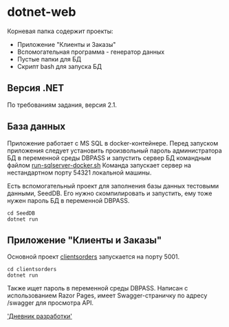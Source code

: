 # dotnet-web

Корневая папка содержит проекты: 
* Приложение "Клиенты и Заказы"
* Вспомогательная программа - генератор данных
* Пустые папки для БД
* Скрипт bash для запуска БД

## Версия .NET

По требованиям задания, версия 2.1.

## База данных

Приложение работает с MS SQL в docker-контейнере. Перед запуском приложения 
следует установить произвольный пароль администратора БД в переменной среды DBPASS 
и запустить сервер БД командным файлом [run-sqlserver-docker.sh](./run-sqlserver-docker.sh)
Команда запускает сервер на нестандартном порту 54321 локальной машины. 

Есть вспомогательный проект для заполнения базы данных тестовыми данными,
SeedDB. Его нужно скомпилировать и запустить, ему тоже нужен пароль БД 
в переменной DBPASS.

    cd SeedDB
    dotnet run

## Приложение "Клиенты и Заказы"

Основной проект [clientsorders](./clientsorders) запускается на порту 5001.

    cd clientsorders
    dotnet run

Также ищет пароль в переменной среды DBPASS.
Написан с использованием Razor Pages, имеет Swagger-страничку по адресу
/swagger для просмотра API.

['Дневник разработки'](./diary.md)

